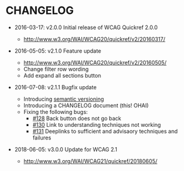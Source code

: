 # CHANGELOG

* 2016-03-17: v2.0.0 Initial release of WCAG Quickref 2.0.0
  * http://www.w3.org/WAI/WCAG20/quickref/v2/20160317/

* 2016-05-05: v2.1.0 Feature update
  * http://www.w3.org/WAI/WCAG20/quickref/v2/20160505/
  * Change filter row wording
  * Add expand all sections button

* 2016-07-08: v2.1.1 Bugfix update
  * Introducing [semantic versioning](http://semver.org)
  * Introducing a CHANGELOG document (this! OHAI)
  * Fixing the following bugs:
    * [#128] Back button does not go back
    * [#130] Link to understanding techniques not working
    * [#131] Deeplinks to sufficient and advisaory techniques and failures

* 2018-06-05: v3.0.0 Update for WCAG 2.1
  * http://www.w3.org/WAI/WCAG21/quickref/20180605/

[#128]:https://github.com/w3c/wai-wcag-quickref/issues/128
[#130]:https://github.com/w3c/wai-wcag-quickref/issues/130
[#131]:https://github.com/w3c/wai-wcag-quickref/issues/131

